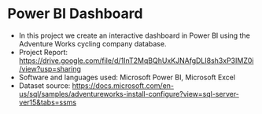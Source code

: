 # Power BI Dashboard

- In this project we create an interactive dashboard in Power BI using the Adventure Works cycling company database.
- Project Report: https://drive.google.com/file/d/1InT2MqBQhUxKJNAfgDLI8sh3xP3IMZ0i/view?usp=sharing
- Software and languages used: Microsoft Power BI, Microsoft Excel
- Dataset source: https://docs.microsoft.com/en-us/sql/samples/adventureworks-install-configure?view=sql-server-ver15&tabs=ssms
